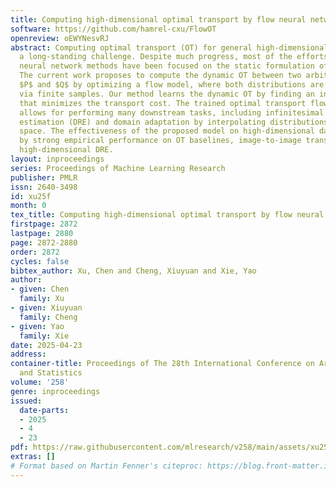 ```yaml
---
title: Computing high-dimensional optimal transport by flow neural networks
software: https://github.com/hamrel-cxu/FlowOT
openreview: oEWYNesvRJ
abstract: Computing optimal transport (OT) for general high-dimensional data has been
  a long-standing challenge. Despite much progress, most of the efforts including
  neural network methods have been focused on the static formulation of the OT problem.
  The current work proposes to compute the dynamic OT between two arbitrary distributions
  $P$ and $Q$ by optimizing a flow model, where both distributions are only accessible
  via finite samples. Our method learns the dynamic OT by finding an invertible flow
  that minimizes the transport cost. The trained optimal transport flow subsequently
  allows for performing many downstream tasks, including infinitesimal density ratio
  estimation (DRE) and domain adaptation by interpolating distributions in the latent
  space. The effectiveness of the proposed model on high-dimensional data is demonstrated
  by strong empirical performance on OT baselines, image-to-image translation, and
  high-dimensional DRE.
layout: inproceedings
series: Proceedings of Machine Learning Research
publisher: PMLR
issn: 2640-3498
id: xu25f
month: 0
tex_title: Computing high-dimensional optimal transport by flow neural networks
firstpage: 2872
lastpage: 2880
page: 2872-2880
order: 2872
cycles: false
bibtex_author: Xu, Chen and Cheng, Xiuyuan and Xie, Yao
author:
- given: Chen
  family: Xu
- given: Xiuyuan
  family: Cheng
- given: Yao
  family: Xie
date: 2025-04-23
address:
container-title: Proceedings of The 28th International Conference on Artificial Intelligence
  and Statistics
volume: '258'
genre: inproceedings
issued:
  date-parts:
  - 2025
  - 4
  - 23
pdf: https://raw.githubusercontent.com/mlresearch/v258/main/assets/xu25f/xu25f.pdf
extras: []
# Format based on Martin Fenner's citeproc: https://blog.front-matter.io/posts/citeproc-yaml-for-bibliographies/
---
```


